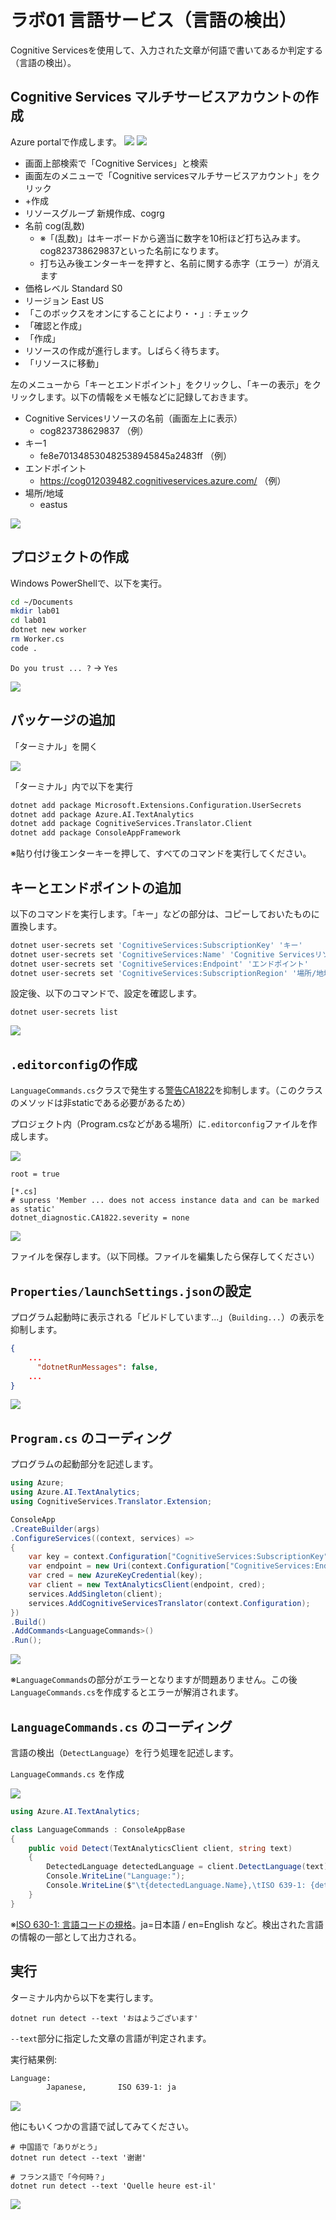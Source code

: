 # ラボ01 言語サービス（言語の検出）

Cognitive Servicesを使用して、入力された文章が何語で書いてあるか判定する（言語の検出）。

## Cognitive Services マルチサービスアカウントの作成

Azure portalで作成します。
![](images/ss-2023-04-02-10-59-54.png)
![](images/ss-2023-04-02-11-00-20.png)

- 画面上部検索で「Cognitive Services」と検索
- 画面左のメニューで「Cognitive servicesマルチサービスアカウント」をクリック
- +作成
- リソースグループ 新規作成、cogrg
- 名前 cog(乱数)
  - ※「(乱数)」はキーボードから適当に数字を10桁ほど打ち込みます。cog823738629837といった名前になります。
  - 打ち込み後エンターキーを押すと、名前に関する赤字（エラー）が消えます
- 価格レベル Standard S0
- リージョン East US
- 「このボックスをオンにすることにより・・」: チェック
- 「確認と作成」
- 「作成」
- リソースの作成が進行します。しばらく待ちます。
- 「リソースに移動」

左のメニューから「キーとエンドポイント」をクリックし、「キーの表示」をクリックします。以下の情報をメモ帳などに記録しておきます。

- Cognitive Servicesリソースの名前（画面左上に表示）
  - cog823738629837 （例）
- キー1
  - fe8e701348530482538945845a2483ff （例）
- エンドポイント
  - https://cog012039482.cognitiveservices.azure.com/ （例）
- 場所/地域
  - eastus

![](images/ss-2023-04-02-10-59-14.png)

## プロジェクトの作成

Windows PowerShellで、以下を実行。

```sh
cd ~/Documents
mkdir lab01
cd lab01
dotnet new worker
rm Worker.cs
code .
```

`Do you trust ... ?` → `Yes`

![](images/ss-2023-04-02-10-06-45.png)

## パッケージの追加

「ターミナル」を開く

![](images/ss-2023-04-02-10-07-17.png)

「ターミナル」内で以下を実行

```sh
dotnet add package Microsoft.Extensions.Configuration.UserSecrets
dotnet add package Azure.AI.TextAnalytics
dotnet add package CognitiveServices.Translator.Client
dotnet add package ConsoleAppFramework
```

※貼り付け後エンターキーを押して、すべてのコマンドを実行してください。

## キーとエンドポイントの追加

以下のコマンドを実行します。「キー」などの部分は、コピーしておいたものに置換します。

```sh
dotnet user-secrets set 'CognitiveServices:SubscriptionKey' 'キー'
dotnet user-secrets set 'CognitiveServices:Name' 'Cognitive Servicesリソースの名前'
dotnet user-secrets set 'CognitiveServices:Endpoint' 'エンドポイント'
dotnet user-secrets set 'CognitiveServices:SubscriptionRegion' '場所/地域'
```

設定後、以下のコマンドで、設定を確認します。

```
dotnet user-secrets list
```

![](images/ss-2023-04-02-10-11-34.png)

## `.editorconfig`の作成

`LanguageCommands.cs`クラスで発生する[警告CA1822](https://learn.microsoft.com/ja-jp/dotnet/fundamentals/code-analysis/quality-rules/ca1822)を抑制します。（このクラスのメソッドは非staticである必要があるため）

プロジェクト内（Program.csなどがある場所）に`.editorconfig`ファイルを作成します。

![](images/ss-2023-04-02-10-12-56.png)

<!--
https://learn.microsoft.com/ja-jp/dotnet/fundamentals/code-analysis/quality-rules/ca1822
-->

```
root = true

[*.cs]
# supress 'Member ... does not access instance data and can be marked as static'
dotnet_diagnostic.CA1822.severity = none
```

![](images/ss-2023-04-02-10-13-42.png)

ファイルを保存します。（以下同様。ファイルを編集したら保存してください）

## `Properties/launchSettings.json`の設定

プログラム起動時に表示される「ビルドしています...」（`Building...`）の表示を抑制します。

<!--
https://stackoverflow.com/questions/65923063/purpose-of-dotnetrunmessages-in-launchsettings-json
-->

```json
{
    ...
      "dotnetRunMessages": false,
    ...
}
```
![](images/ss-2023-04-02-10-14-26.png)

## `Program.cs` のコーディング

プログラムの起動部分を記述します。

```cs
using Azure;
using Azure.AI.TextAnalytics;
using CognitiveServices.Translator.Extension;

ConsoleApp
.CreateBuilder(args)
.ConfigureServices((context, services) =>
{
    var key = context.Configuration["CognitiveServices:SubscriptionKey"] ?? "";
    var endpoint = new Uri(context.Configuration["CognitiveServices:Endpoint"] ?? "");
    var cred = new AzureKeyCredential(key);
    var client = new TextAnalyticsClient(endpoint, cred);
    services.AddSingleton(client);
    services.AddCognitiveServicesTranslator(context.Configuration);
})
.Build()
.AddCommands<LanguageCommands>()
.Run();
```
![](images/ss-2023-04-02-10-48-47.png)


※`LanguageCommands`の部分がエラーとなりますが問題ありません。この後`LanguageCommands.cs`を作成するとエラーが解消されます。

## `LanguageCommands.cs` のコーディング

言語の検出（`DetectLanguage`）を行う処理を記述します。

`LanguageCommands.cs` を作成

![](images/ss-2023-04-02-10-46-26.png)

```cs
using Azure.AI.TextAnalytics;

class LanguageCommands : ConsoleAppBase
{
    public void Detect(TextAnalyticsClient client, string text)
    {
        DetectedLanguage detectedLanguage = client.DetectLanguage(text);
        Console.WriteLine("Language:");
        Console.WriteLine($"\t{detectedLanguage.Name},\tISO 639-1: {detectedLanguage.Iso6391Name}\n");
    }
}
```

※[ISO 630-1: 言語コードの規格](https://ja.wikipedia.org/wiki/ISO_639-1)。ja=日本語 / en=English など。検出された言語の情報の一部として出力される。

## 実行

ターミナル内から以下を実行します。

```
dotnet run detect --text 'おはようございます'
```

`--text`部分に指定した文章の言語が判定されます。

実行結果例:
```sh
Language:
        Japanese,       ISO 639-1: ja
```

![](images/ss-2023-04-02-10-50-05.png)

他にもいくつかの言語で試してみてください。

```
# 中国語で「ありがとう」
dotnet run detect --text '谢谢'

# フランス語で「今何時？」
dotnet run detect --text 'Quelle heure est-il'
```

![](images/ss-2023-04-02-10-52-44.png)
